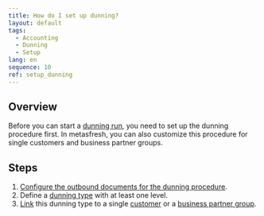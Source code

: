 ```yaml
---
title: How do I set up dunning?
layout: default
tags:
  - Accounting
  - Dunning
  - Setup
lang: en
sequence: 10
ref: setup_dunning
---
```


## Overview
Before you can start a [dunning run](Dunning_Run), you need to set up the dunning procedure first. In metasfresh, you can also customize this procedure for single customers and business partner groups.

## Steps
1. [Configure the outbound documents for the dunning procedure](Outbound_Documents_Config_Dunning).
1. Define a [dunning type](Define_Dunning_Type) with at least one level.
1. [Link](link_dunning_type_to_partner) this dunning type to a single [customer](New_business_partner_customer) or a [business partner group](New_Business_Partner_Group).
